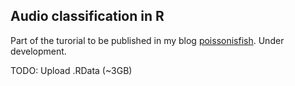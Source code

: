 ## Audio classification in R

Part of the turorial to be published in my blog [poissonisfish](https://poissonisfish.com). Under development.

TODO: Upload .RData (~3GB)